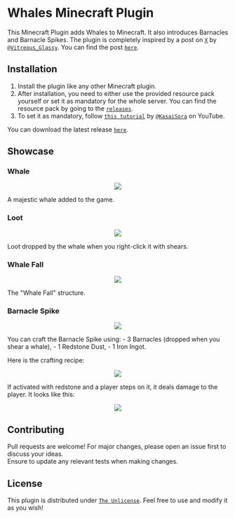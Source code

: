# Whales Minecraft Plugin

This Minecraft Plugin adds Whales to Minecraft. It also introduces Barnacles and Barnacle Spikes. The plugin is completely inspired by a post on [`X`](https://x.com/home) by [`@Vitreous_Glassy`](https://x.com/Vitreous_Glassy). You can find the post [`here`](https://x.com/Vitreous_Glassy/status/1675694140368011266).

## Installation

1. Install the plugin like any other Minecraft plugin.
2. After installation, you need to either use the provided resource pack yourself or set it as mandatory for the whole server. You can find the resource pack by going to the [`releases`](https://github.com/Jufyer/Whales/releases). 
3. To set it as mandatory, follow [`this tutorial`](https://www.youtube.com/watch?v=qCVPgn3IppU) by [`@KasaiSora`](https://www.youtube.com/@KasaiSora) on YouTube.

You can download the latest release [`here`](https://github.com/Jufyer/Whales/releases).

## Showcase

### Whale
<p align="center"><img src="https://imgur.com/ejMg24q.jpg"></p>
A majestic whale added to the game.

### Loot
<p align="center"><img src="https://i.imgur.com/hOWf785.png"></p>
Loot dropped by the whale when you right-click it with shears.

### Whale Fall
<p align="center"><img src="https://i.imgur.com/MAuDGf5.png"></p>
The "Whale Fall" structure.

### Barnacle Spike
<p align="center"><img src="https://i.imgur.com/5y05cQc.png"></p>
You can craft the Barnacle Spike using:
- 3 Barnacles (dropped when you shear a whale),
- 1 Redstone Dust,
- 1 Iron Ingot.

Here is the crafting recipe:
<p align="center"><img src="https://i.imgur.com/lRkQEv5.png"></p>

If activated with redstone and a player steps on it, it deals damage to the player. It looks like this:  
<p align="center"><img src="https://i.imgur.com/sROAkXL.png"></p>

## Contributing

Pull requests are welcome! For major changes, please open an issue first to discuss your ideas.  
Ensure to update any relevant tests when making changes.

## License

This plugin is distributed under [`The Unlicense`](https://choosealicense.com/licenses/unlicense/). Feel free to use and modify it as you wish!
